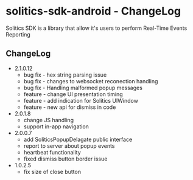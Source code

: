 # solitics-sdk-android - ChangeLog
 
Solitics SDK is a library that allow it's users to perform Real-Time Events Reporting

## ChangeLog
- 2.1.0.12
    - bug fix - hex string parsing issue
    - bug fix - changes to websocket reconection handling
    - bug fix - Handling malformed popup messages
    - feature - change UI presentation timing
    - feature - add indication for Solitics UIWindow
    - feature - new api for dismiss in code
- 2.0.1.8
    - change JS handling
    - support in-app navigation
- 2.0.0.7
    - add SoliticsPopupDelagate public interface
    - report to server about popup events
    - heartbeat functionality
    - fixed dismiss button border issue
- 1.0.2.5
    - fix size of close button
